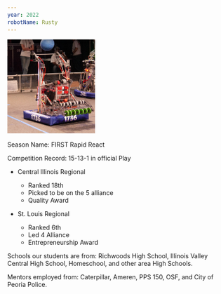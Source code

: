 ```yaml
---
year: 2022
robotName: Rusty
---
```


![2022 Robot](assets/img/general/2022_robot.png)

Season Name: FIRST Rapid React

Competition Record: 15-13-1 in official Play

* Central Illinois Regional
  * Ranked 18th
  * Picked to be on the 5 alliance
  * Quality Award

* St. Louis Regional
  * Ranked 6th
  * Led 4 Alliance
  * Entrepreneurship Award

Schools our students are from: Richwoods High School, Illinois Valley Central High School, Homeschool, and other area High Schools.

Mentors employed from: Caterpillar, Ameren, PPS 150, OSF, and City of Peoria Police.